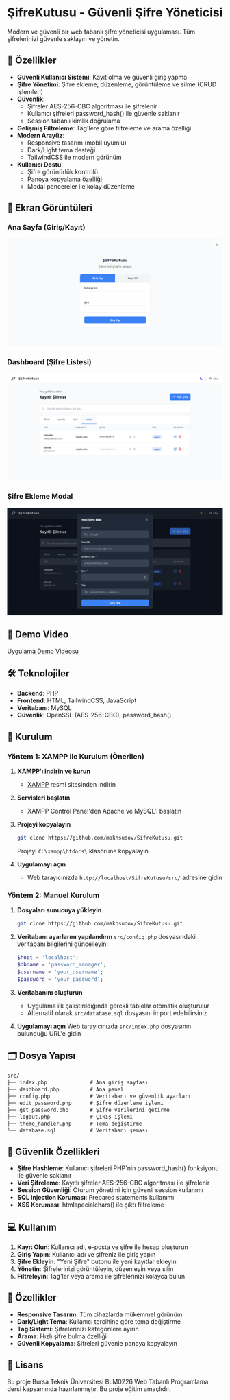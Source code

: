 # ŞifreKutusu - Güvenli Şifre Yöneticisi

Modern ve güvenli bir web tabanlı şifre yöneticisi uygulaması. Tüm şifrelerinizi güvenle saklayın ve yönetin.

## 🔐 Özellikler

- **Güvenli Kullanıcı Sistemi**: Kayıt olma ve güvenli giriş yapma
- **Şifre Yönetimi**: Şifre ekleme, düzenleme, görüntüleme ve silme (CRUD işlemleri)
- **Güvenlik**: 
  - Şifreler AES-256-CBC algoritması ile şifrelenir
  - Kullanıcı şifreleri password_hash() ile güvenle saklanır
  - Session tabanlı kimlik doğrulama
- **Gelişmiş Filtreleme**: Tag'lere göre filtreleme ve arama özelliği
- **Modern Arayüz**: 
  - Responsive tasarım (mobil uyumlu)
  - Dark/Light tema desteği
  - TailwindCSS ile modern görünüm
- **Kullanıcı Dostu**: 
  - Şifre görünürlük kontrolü
  - Panoya kopyalama özelliği
  - Modal pencereler ile kolay düzenleme

## 📱 Ekran Görüntüleri

### Ana Sayfa (Giriş/Kayıt)
![Ana Sayfa](extra/login.png)

### Dashboard (Şifre Listesi)
![Dashboard](extra/dashboard.png)

### Şifre Ekleme Modal
![Şifre Ekleme](extra/add-password.png)

## 🎥 Demo Video

[Uygulama Demo Videosu](https://youtu.be/wTkLXYwaaBc)

## 🛠️ Teknolojiler

- **Backend**: PHP
- **Frontend**: HTML, TailwindCSS, JavaScript
- **Veritabanı**: MySQL
- **Güvenlik**: OpenSSL (AES-256-CBC), password_hash()


## 🔧 Kurulum

### Yöntem 1: XAMPP ile Kurulum (Önerilen)
1. **XAMPP'ı indirin ve kurun**
   - [XAMPP](https://www.apachefriends.org/) resmi sitesinden indirin

2. **Servisleri başlatın**
   - XAMPP Control Panel'den Apache ve MySQL'i başlatın

3. **Projeyi kopyalayın**
   ```bash
   git clone https://github.com/makhsudov/SifreKutusu.git
   ```
   Projeyi `C:\xampp\htdocs\` klasörüne kopyalayın

4. **Uygulamayı açın**
   - Web tarayıcınızda `http://localhost/SifreKutusu/src/` adresine gidin

### Yöntem 2: Manuel Kurulum
1. **Dosyaları sunucuya yükleyin**
   ```bash
   git clone https://github.com/makhsudov/SifreKutusu.git
   ```

2. **Veritabanı ayarlarını yapılandırın**
   `src/config.php` dosyasındaki veritabanı bilgilerini güncelleyin:
   ```php
   $host = 'localhost';
   $dbname = 'password_manager';
   $username = 'your_username';
   $password = 'your_password';
   ```

3. **Veritabanını oluşturun**
   - Uygulama ilk çalıştırıldığında gerekli tablolar otomatik oluşturulur
   - Alternatif olarak `src/database.sql` dosyasını import edebilirsiniz

4. **Uygulamayı açın**
   Web tarayıcınızda `src/index.php` dosyasının bulunduğu URL'e gidin


## 🗂️ Dosya Yapısı

```
src/
├── index.php              # Ana giriş sayfası
├── dashboard.php          # Ana panel
├── config.php             # Veritabanı ve güvenlik ayarları
├── edit_password.php      # Şifre düzenleme işlemi
├── get_password.php       # Şifre verilerini getirme
├── logout.php             # Çıkış işlemi
├── theme_handler.php      # Tema değiştirme
└── database.sql           # Veritabanı şeması
```

## 🔐 Güvenlik Özellikleri

- **Şifre Hashleme**: Kullanıcı şifreleri PHP'nin password_hash() fonksiyonu ile güvenle saklanır
- **Veri Şifreleme**: Kayıtlı şifreler AES-256-CBC algoritması ile şifrelenir
- **Session Güvenliği**: Oturum yönetimi için güvenli session kullanımı
- **SQL Injection Koruması**: Prepared statements kullanımı
- **XSS Koruması**: htmlspecialchars() ile çıktı filtreleme

## 💻 Kullanım

1. **Kayıt Olun**: Kullanıcı adı, e-posta ve şifre ile hesap oluşturun
2. **Giriş Yapın**: Kullanıcı adı ve şifreniz ile giriş yapın
3. **Şifre Ekleyin**: "Yeni Şifre" butonu ile yeni kayıtlar ekleyin
4. **Yönetin**: Şifrelerinizi görüntüleyin, düzenleyin veya silin
5. **Filtreleyin**: Tag'ler veya arama ile şifrelerinizi kolayca bulun

## 🎨 Özellikler

- **Responsive Tasarım**: Tüm cihazlarda mükemmel görünüm
- **Dark/Light Tema**: Kullanıcı tercihine göre tema değiştirme
- **Tag Sistemi**: Şifrelerinizi kategorilere ayırın
- **Arama**: Hızlı şifre bulma özelliği
- **Güvenli Kopyalama**: Şifreleri güvenle panoya kopyalayın


## 📝 Lisans

Bu proje Bursa Teknik Üniversitesi BLM0226 Web Tabanlı Programlama dersi kapsamında hazırlanmıştır. Bu proje eğitim amaçlıdır.
